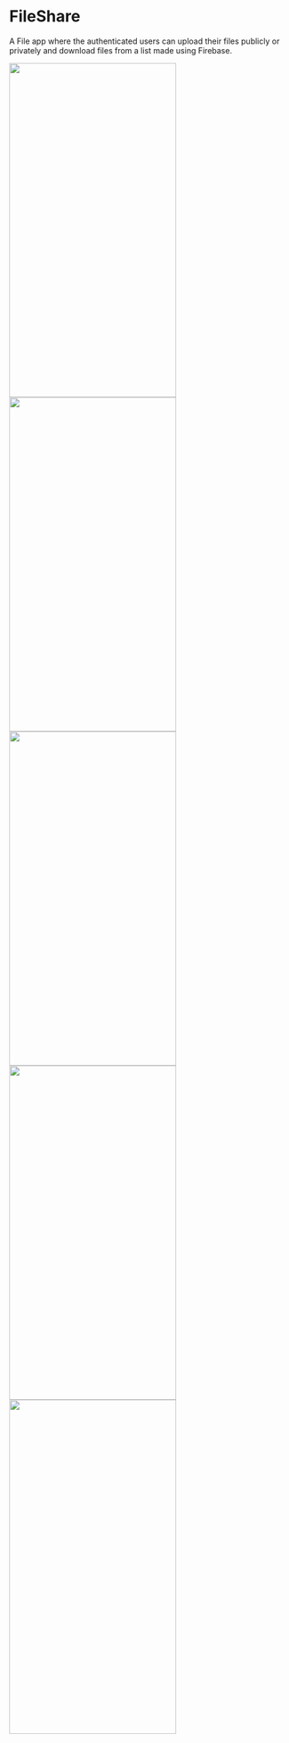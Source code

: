 # FileShare
A File app where the authenticated users can upload their files publicly or privately and download files from a list made using Firebase.

 <img src="https://user-images.githubusercontent.com/71960312/128480896-6c5557e8-f027-4a6a-932d-a2c8cae88fd2.jpeg" width="300" height="600"> <img src="https://user-images.githubusercontent.com/71960312/128597573-59c091a0-94da-4404-9774-3042628b0740.jpeg" width="300" height="600">
<img src="https://user-images.githubusercontent.com/71960312/128597584-f90cb9ff-7885-4460-aae2-0b6ebeadbca8.jpeg" width="300" height="600">
<img src="https://user-images.githubusercontent.com/71960312/128597588-aab6953f-e2d7-4aee-9305-fcfced8dd857.jpeg" width="300" height="600">
<img src="https://user-images.githubusercontent.com/71960312/128597590-684504a2-96b5-4606-bd8a-9b181973dbb6.jpeg" width="300" height="600">
